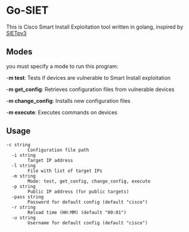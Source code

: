 # Go-SIET

This is Cisco Smart Install Exploitation tool written in golang, inspired by [SIETpy3](https://github.com/Sab0tag3d/SIETpy3)

## Modes
you must specify a mode to run this program:

-**m test**:  Tests if devices are vulnerable to Smart Install exploitation

-**m get_config**: Retrieves configuration files from vulnerable devices

-**m change_config**: Installs new configuration files

-**m execute**: Executes commands on devices

## Usage
```
-c string
        Configuration file path
  -i string
        Target IP address
  -l string
        File with list of target IPs
  -m string
        Mode: test, get_config, change_config, execute
  -p string
        Public IP address (for public targets)
  -pass string
        Password for default config (default "cisco")
  -r string
        Reload time (HH:MM) (default "00:01")
  -u string
        Username for default config (default "cisco")
```
